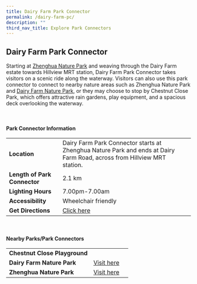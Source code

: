 ```yaml
---
title: Dairy Farm Park Connector
permalink: /dairy-farm-pc/
description: ""
third_nav_title: Explore Park Connectors
---
```

## Dairy Farm Park Connector

Starting at&nbsp;[Zhenghua Nature Park](https://www.nparks.gov.sg/gardens-parks-and-nature/parks-and-nature-reserves/zhenghua-nature-park) and weaving through the Dairy Farm estate towards Hillview MRT station, Dairy Farm Park Connector takes visitors on a scenic ride along the waterway. Visitors can also use this park connector to connect to nearby nature areas such as Zhenghua Nature Park and [Dairy Farm Nature Park](https://www.nparks.gov.sg/gardens-parks-and-nature/parks-and-nature-reserves/dairy-farm-nature-park), or they may choose to stop by Chestnut Close Park, which offers attractive rain gardens, play equipment, and a spacious deck overlooking the waterway.

<br>

#### Park Connector Information

|  |  |  |
| -------- | -------- | -------- |
| **Location** | Dairy Farm Park Connector starts at Zhenghua Nature Park and ends at Dairy Farm Road, across from Hillview MRT station. |  |
| **Length of Park Connector** | 2.1 km |  |
| **Lighting Hours** | 7.00pm-7.00am | |
| **Accessibility** | Wheelchair friendly | |
| **Get Directions** | [Click here](http://www.onemap.gov.sg/main/v2/?lat=1.3653419627080163&amp;lng=103.77840543252722)| |

<br>


#### Nearby Parks/Park Connectors

|   |  |  |
| -------- | -------- | -------- |
| **Chestnut Close Playground** | | |
| **Dairy Farm Nature Park** | [Visit here](https://www.nparks.gov.sg/gardens-parks-and-nature/parks-and-nature-reserves/dairy-farm-nature-park) | |
| **Zhenghua Nature Park** | [Visit here](https://www.nparks.gov.sg/gardens-parks-and-nature/parks-and-nature-reserves/zhenghua-nature-park) | | 
